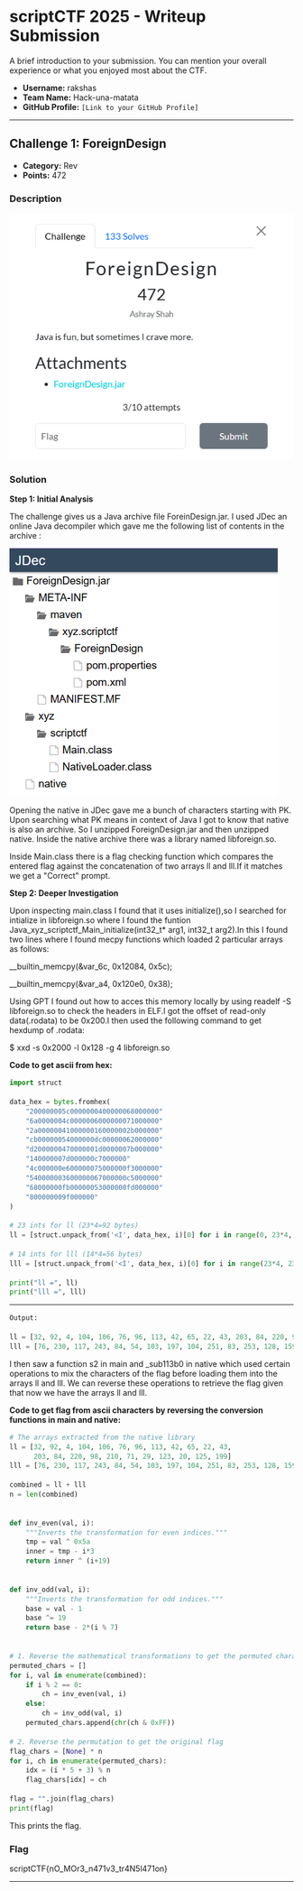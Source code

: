 # scriptCTF 2025 - Writeup Submission

A brief introduction to your submission. You can mention your overall experience or what you enjoyed most about the CTF.

* **Username:** rakshas
* **Team Name:** Hack-una-matata
* **GitHub Profile:** `[Link to your GitHub Profile]`

---

## Challenge 1: ForeignDesign

* **Category:** Rev
* **Points:** 472

### Description

![My solution screenshot](./Images/ForeignDesign.png)

### Solution

**Step 1: Initial Analysis**

The challenge gives us a Java archive file ForeinDesign.jar. I used JDec an online Java decompiler which gave me the following list of contents in the archive :

![My solution screenshot](./Images/JDec.png)

Opening the native in JDec gave me a bunch of characters starting with PK. Upon searching what PK means in context of Java I got to know that native is also an archive. So I unzipped ForeignDesign.jar and then unzipped native. Inside the native archive there was a library named libforeign.so.

Inside Main.class there is a flag checking function which compares the entered flag against the concatenation of two arrays ll and lll.If it matches we get a "Correct" prompt.

**Step 2: Deeper Investigation**

Upon inspecting  main.class I found that it uses initialize(),so I searched for intialize in libforeign.so where I found the funtion Java_xyz_scriptctf_Main_initialize(int32_t* arg1, int32_t arg2).In this I found two lines where I found mecpy functions which loaded 2 particular arrays as follows:

__builtin_memcpy(&var_6c, 0x12084, 0x5c);

__builtin_memcpy(&var_a4, 0x120e0, 0x38);

Using GPT I found out how to acces this memory locally by using readelf -S libforeign.so to check the headers in ELF.I got the offset of read-only data(.rodata) to be 0x200.I then used the following command to get hexdump of .rodata:

$ xxd -s 0x2000 -l 0x128 -g 4 libforeign.so

**Code to get ascii from hex:**
```python
import struct

data_hex = bytes.fromhex(
    "200000005c0000000400000068000000"
    "6a0000004c0000006000000071000000"
    "2a00000041000000160000002b000000"
    "cb00000054000000dc00000062000000"
    "d2000000470000001d0000007b000000"
    "140000007d000000c7000000"
    "4c000000e600000075000000f3000000"
    "540000003600000067000000c5000000"
    "68000000fb00000053000000fd000000"
    "800000009f000000"
)

# 23 ints for ll (23*4=92 bytes)
ll = [struct.unpack_from('<I', data_hex, i)[0] for i in range(0, 23*4, 4)]

# 14 ints for lll (14*4=56 bytes)
lll = [struct.unpack_from('<I', data_hex, i)[0] for i in range(23*4, 23*4 + 14*4, 4)]

print("ll =", ll)
print("lll =", lll)

```

****
```python
Output:

ll = [32, 92, 4, 104, 106, 76, 96, 113, 42, 65, 22, 43, 203, 84, 220, 98, 210, 71, 29, 123, 20, 125, 199]
lll = [76, 230, 117, 243, 84, 54, 103, 197, 104, 251, 83, 253, 128, 159]

```

I then saw a function s2 in main and _sub113b0 in native which used certain operations to mix the characters of the flag before loading them into the arrays ll and lll. We can reverse these operations to retrieve the flag given that now we have the arrays ll and lll.

**Code to get flag from ascii characters by reversing the conversion functions in main and native:**
```python
# The arrays extracted from the native library
ll = [32, 92, 4, 104, 106, 76, 96, 113, 42, 65, 22, 43,
      203, 84, 220, 98, 210, 71, 29, 123, 20, 125, 199]
lll = [76, 230, 117, 243, 84, 54, 103, 197, 104, 251, 83, 253, 128, 159]

combined = ll + lll
n = len(combined)


def inv_even(val, i):
    """Inverts the transformation for even indices."""
    tmp = val ^ 0x5a
    inner = tmp - i*3
    return inner ^ (i+19)


def inv_odd(val, i):
    """Inverts the transformation for odd indices."""
    base = val - 1
    base ^= 19
    return base - 2*(i % 7)


# 1. Reverse the mathematical transformations to get the permuted characters
permuted_chars = []
for i, val in enumerate(combined):
    if i % 2 == 0:
        ch = inv_even(val, i)
    else:
        ch = inv_odd(val, i)
    permuted_chars.append(chr(ch & 0xFF))

# 2. Reverse the permutation to get the original flag
flag_chars = [None] * n
for i, ch in enumerate(permuted_chars):
    idx = (i * 5 + 3) % n
    flag_chars[idx] = ch

flag = "".join(flag_chars)
print(flag)


```
This prints the flag.

### Flag

scriptCTF{nO_MOr3_n471v3_tr4N5l471on}

---

